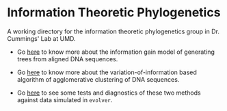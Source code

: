 # Information Theoretic Phylogenetics 

A working directory for the information theoretic phylogenetics group in Dr. Cummings' Lab at UMD. 

* Go [here](https://github.com/ShashankSule/info_theoretic_phylo/blob/main/info_gain_model.md) to know more about the information gain model of generating trees from aligned DNA sequences.

* Go [here](https://github.com/ShashankSule/info_theoretic_phylo/blob/main/info_gain_model.md) to know more about the variation-of-information based algorithm of agglomerative clustering of DNA sequences. 

* Go [here](https://github.com/ShashankSule/info_theoretic_phylo/blob/main/diagnostics_and_testing.md) to see some tests and diagnostics of these two methods against data simulated in `evolver`. 
